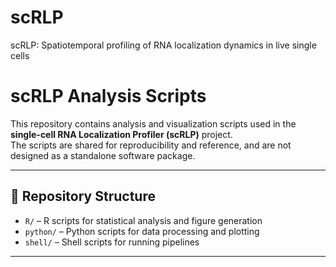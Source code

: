 # scRLP
scRLP: Spatiotemporal profiling of RNA localization dynamics in live single cells

# scRLP Analysis Scripts

This repository contains analysis and visualization scripts used in the **single-cell RNA Localization Profiler (scRLP)** project.  
The scripts are shared for reproducibility and reference, and are not designed as a standalone software package.

---

## 📂 Repository Structure
- `R/` – R scripts for statistical analysis and figure generation  
- `python/` – Python scripts for data processing and plotting  
- `shell/` – Shell scripts for running pipelines  

---



